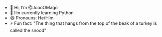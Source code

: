 - 👋 Hi, I’m @JoaoOMago
- 🌱 I’m currently learning Python
- 😄 Pronouns: He/Him
- ⚡ Fun fact: "The thing that hangs from the top of the beak of a turkey is called the snood"

<!---
JoaoOMago/JoaoOMago is a ✨ special ✨ repository because its `README.md` (this file) appears on your GitHub profile.
You can click the Preview link to take a look at your changes.
--->
